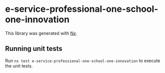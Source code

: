 # e-service-professional-one-school-one-innovation

This library was generated with [Nx](https://nx.dev).

## Running unit tests

Run `nx test e-service-professional-one-school-one-innovation` to execute the unit tests.
